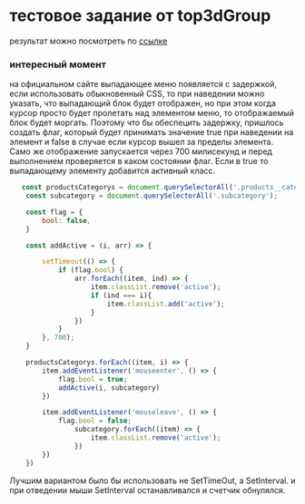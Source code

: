 # тестовое задание от top3dGroup

результат можно посмотреть по [ссылке](https://nardo88.github.io/top3dGroup/)

### интересный момент

на официальном сайте выпадающее меню появляется с задержкой, если использовать обыкновенный CSS, то при наведении можно указать, что выпадающий блок будет отображен, но при этом когда курсор просто будет пролетать над элементом меню, то отображаемый блок будет моргать. Поэтому что бы обеспецить задержку, пришлось создать флаг, который будет принимать значение true при наведении на элемент и false в случае если курсор вышел за пределы элемента. Само же отображение запускается через 700 милисекунд и перед выполнением проверяется в каком состоянии флаг. Если в true то выпадающему элементу добавится активный класс.

```JavaScript
   const productsCategorys = document.querySelectorAll('.products__category');
    const subcategory = document.querySelectorAll('.subcategory');

    const flag = {
        bool: false,
    }

    const addActive = (i, arr) => {

        setTimeout(() => {
            if (flag.bool) {
                arr.forEach((item, ind) => {
                    item.classList.remove('active');
                    if (ind === i){
                        item.classList.add('active');
                    }
                })
            }
        }, 700);
    }

    productsCategorys.forEach((item, i) => {
        item.addEventListener('mouseenter', () => {
            flag.bool = true;
            addActive(i, subcategory)
        })

        item.addEventListener('mouseleave', () => {
            flag.bool = false;
                subcategory.forEach((item) => {
                    item.classList.remove('active');
                })
        })
    })
```

Лучшим вариантом было бы использовать не SetTimeOut, а SetInterval. и при отведении мыши SetInterval останавливался и счетчик обнулялся.
